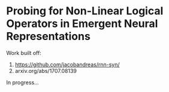 # Probing for Non-Linear Logical Operators in Emergent Neural Representations

Work built off:               
1. https://github.com/jacobandreas/rnn-syn/
2. arxiv.org/abs/1707.08139

In progress...
